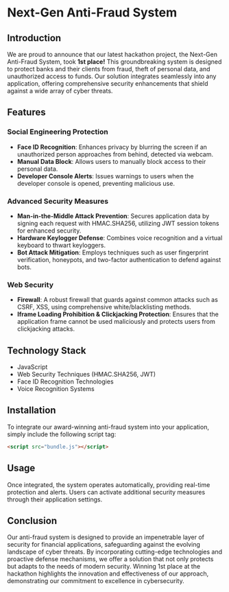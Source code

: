 # Next-Gen Anti-Fraud System

## Introduction
We are proud to announce that our latest hackathon project, the Next-Gen Anti-Fraud System, took **1st place!** This groundbreaking system is designed to protect banks and their clients from fraud, theft of personal data, and unauthorized access to funds. Our solution integrates seamlessly into any application, offering comprehensive security enhancements that shield against a wide array of cyber threats.

## Features

### Social Engineering Protection
- **Face ID Recognition**: Enhances privacy by blurring the screen if an unauthorized person approaches from behind, detected via webcam.
- **Manual Data Block**: Allows users to manually block access to their personal data.
- **Developer Console Alerts**: Issues warnings to users when the developer console is opened, preventing malicious use.

### Advanced Security Measures
- **Man-in-the-Middle Attack Prevention**: Secures application data by signing each request with HMAC.SHA256, utilizing JWT session tokens for enhanced security.
- **Hardware Keylogger Defense**: Combines voice recognition and a virtual keyboard to thwart keyloggers.
- **Bot Attack Mitigation**: Employs techniques such as user fingerprint verification, honeypots, and two-factor authentication to defend against bots.

### Web Security
- **Firewall**: A robust firewall that guards against common attacks such as CSRF, XSS, using comprehensive white/blacklisting methods.
- **Iframe Loading Prohibition & Clickjacking Protection**: Ensures that the application frame cannot be used maliciously and protects users from clickjacking attacks.

## Technology Stack
- JavaScript
- Web Security Techniques (HMAC.SHA256, JWT)
- Face ID Recognition Technologies
- Voice Recognition Systems

## Installation
To integrate our award-winning anti-fraud system into your application, simply include the following script tag:

```html
<script src="bundle.js"></script>
```

## Usage
Once integrated, the system operates automatically, providing real-time protection and alerts. Users can activate additional security measures through their application settings.

## Conclusion
Our anti-fraud system is designed to provide an impenetrable layer of security for financial applications, safeguarding against the evolving landscape of cyber threats. By incorporating cutting-edge technologies and proactive defense mechanisms, we offer a solution that not only protects but adapts to the needs of modern security. Winning 1st place at the hackathon highlights the innovation and effectiveness of our approach, demonstrating our commitment to excellence in cybersecurity.

